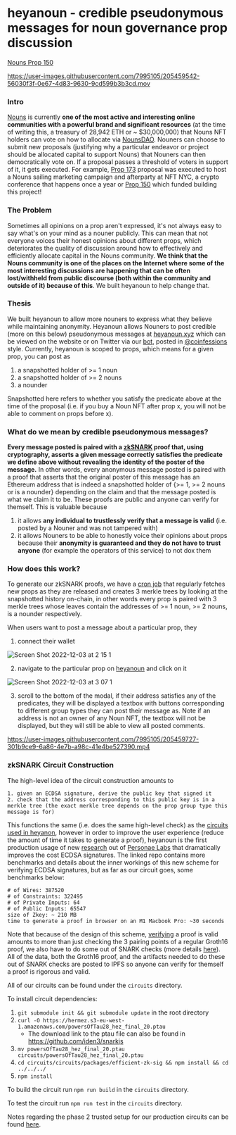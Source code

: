 # heyanoun - credible pseudonymous messages for noun governance prop discussion

[Nouns Prop 150](https://nouns.wtf/vote/150)


https://user-images.githubusercontent.com/7995105/205459542-56030f3f-0e67-4d83-9630-9cd599b3b3cd.mov


### Intro

[Nouns](https://nouns.wtf/) is currently **one of the most active and interesting online communities with a powerful brand and significant resources** (at the time of writing this, a treasury of 28,942 ETH or ~ $30,000,000) that Nouns NFT holders can vote on how to allocate via [NounsDAO](https://nouns.wtf/vote). Nouners can choose to submit new proposals (justifying why a particular endeavor or project should be allocated capital to support Nouns) that Nouners can then democratically vote on. If a proposal passes a threshold of voters in support of it, it gets executed. For example, [Prop 173](https://nouns.wtf/vote/173) proposal was executed to host a Nouns sailing marketing campaign and afterparty at NFT NYC, a crypto conference that happens once a year or [Prop 150](https://nouns.wtf/vote/150) which funded building this project!

### The Problem

Sometimes all opinions on a prop aren't expressed, it's not always easy to say what's on your mind as a nouner publicly. This can mean that not everyone voices their honest opinions about different props, which deteriorates the quality of discussion around how to effectively and efficiently allocate capital in the Nouns community. **We think that the Nouns community is one of the places on the Internet where some of the most interesting discussions are happening that can be often lost/withheld from public discourse (both within the community and outside of it) because of this**. We built heyanoun to help change that.

### Thesis

We built heyanoun to allow more nouners to express what they believe while maintaining anonymity. Heyanoun allows Nouners to post credible (more on this below) pseudonymous messages at [heyanoun.xyz](https://www.heyanoun.xyz/) which can be viewed on the website or on Twitter via our [bot](https://twitter.com/heyanoun), posted in [@coinfessions](https://twitter.com/coinfessions) style. Currently, heyanoun is scoped to props, which means for a given prop, you can post as

1. a snapshotted holder of >= 1 noun
2. a snapshotted holder of >= 2 nouns
3. a nounder

Snapshotted here refers to whether you satisfy the predicate above at the time of the proposal (i.e. if you buy a Noun NFT after prop x, you will not be able to comment on props before x).




### What do we mean by credible pseudonymous messages?

**Every message posted is paired with a [zkSNARK](https://en.wikipedia.org/wiki/Non-interactive_zero-knowledge_proof) proof that, using cryptography, asserts a given message correctly satisfies the predicate we define above without revealing the identity of the poster of the message.** In other words, every anonymous message posted is paired with a proof that asserts that the original poster of this message has an Ethereum address that is indeed a snapshotted holder of {>= 1, >= 2 nouns or is a nounder} depending on the claim and that the message posted is what we claim it to be. These proofs are public and anyone can verify for themself. This is valuable because

1. it allows **any individual to trustlessly verify that a message is valid** (i.e. posted by a Nouner and was not tampered with)
2. it allows Nouners to be able to honestly voice their opinions about props because their **anonymity is guaranteed and they do not have to trust anyone** (for example the operators of this service) to not dox them

### How does this work?

To generate our zkSNARK proofs, we have a [cron job](https://github.com/personaelabs/nouns150/blob/main/backend/merkle-cron/src/cron.ts) that regularly fetches new props as they are released and creates 3 merkle trees by looking at the snapshotted history on-chain, in other words every prop is paired with 3 merkle trees whose leaves contain the addresses of >= 1 noun, >= 2 nouns, is a nounder respectively.

When users want to post a message about a particular prop, they

1. connect their wallet

![Screen Shot 2022-12-03 at 2 15 1](https://user-images.githubusercontent.com/7995105/205459920-3c8a8275-b31f-4eef-aa3a-1d89d38f7b00.png)

2. navigate to the particular prop on [heyanoun](https://www.heyanoun.xyz/) and click on it

![Screen Shot 2022-12-03 at 3 07 1](https://user-images.githubusercontent.com/7995105/205459929-3235ec1c-10e2-426b-9fc2-79267d5a4412.png)

3. scroll to the bottom of the modal, if their address satisfies any of the predicates, they will be displayed a textbox with buttons corresponding to different group types they can post their message as. Note if an address is not an owner of any Noun NFT, the textbox will not be displayed, but they will still be able to view all posted comments.

https://user-images.githubusercontent.com/7995105/205459727-301b9ce9-6a86-4e7b-a98c-41e4be527390.mp4

### zkSNARK Circuit Construction

The high-level idea of the circuit construction amounts to

```
1. given an ECDSA signature, derive the public key that signed it
2. check that the address corresponding to this public key is in a merkle tree (the exact merkle tree depends on the prop group type this message is for)
```

This functions the same (i.e. does the same high-level check) as the [circuits used in heyanon](https://github.com/personaelabs/circuits/blob/master/circuits/dizkus.circom), however in order to improve the user experience (reduce the amount of time it takes to generate a proof), heyanoun is the first production usage of new [research](https://github.com/personaelabs/efficient-zk-ecdsa) out of [Personae Labs](https://personaelabs.org/) that dramatically improves the cost ECDSA signatures. The linked repo contains more benchmarks and details about the inner workings of this new scheme for verifying ECDSA signatures, but as far as our circuit goes, some benchmarks below:

```
# of Wires: 387520
# of Constraints: 322495
# of Private Inputs: 64
# of Public Inputs: 65547
size of Zkey: ~ 210 MB
time to generate a proof in browser on an M1 Macbook Pro: ~30 seconds
```

Note that because of the design of this scheme, [verifying](https://github.com/personaelabs/nouns150/blob/main/frontend/pages/api/submit.ts#L57-L82) a proof is valid amounts to more than just checking the 3 pairing points of a regular Groth16 proof, we also have to do some out of SNARK checks (more details [here](https://ethresear.ch/t/efficient-ecdsa-signature-verification-using-circom/13629)). All of the data, both the Groth16 proof, and the artifacts needed to do these out of SNARK checks are posted to IPFS so anyone can verify for themself a proof is rigorous and valid.

All of our circuits can be found under the `circuits` directory.

To install circuit dependencies:

1. `git submodule init && git submodule update` in the root directory
2. `curl -O https://hermez.s3-eu-west-1.amazonaws.com/powersOfTau28_hez_final_20.ptau`
	- The download link to the ptau file can also be found in https://github.com/iden3/snarkjs
3. `mv powersOfTau28_hez_final_20.ptau circuits/powersOfTau28_hez_final_20.ptau`
4. `cd circuits/circuits/packages/efficient-zk-sig && npm install && cd ../../../`
5. `npm install`

To build the circuit run `npm run build` in the `circuits` directory.

To test the circuit run `npm run test` in the `circuits` directory.

Notes regarding the phase 2 trusted setup for our production circuits can be found [here](https://github.com/personaelabs/nouns150/blob/main/circuits/setup.MD).